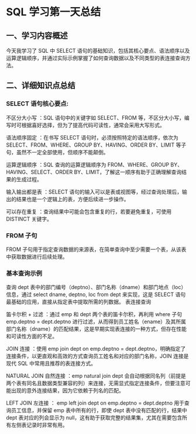 
# SQL 学习第一天总结
## 一、学习内容概述
今天我学习了 SQL 中 SELECT 语句的基础知识，包括其核心要点、语法顺序以及运算逻辑顺序，并通过实际示例掌握了如何查询数据以及不同类型的表连接查询方法。
## 二、详细知识点总结
### SELECT 语句核心要点:

不区分大小写 ：SQL 语句中的关键字如 SELECT、FROM 等，不区分大小写，编写时可根据喜好选择，但为了提高代码可读性，通常会采用大写形式。

语法顺序固定 ：在书写 SELECT 语句时，必须按照特定的语法顺序，依次为 SELECT、FROM、WHERE、GROUP BY、HAVING、ORDER BY、LIMIT 等子句，虽然不一定全部使用，但顺序不能颠倒。

运算逻辑顺序 ：SQL 查询的运算逻辑顺序为 FROM、WHERE、GROUP BY、HAVING、SELECT、ORDER BY、LIMIT，了解这一顺序有助于正确理解查询结果的生成过程。

输入输出都是表 ：SELECT 语句的输入可以是表或视图等，经过查询处理后，输出的结果也是一个逻辑上的表，方便后续进一步操作。

可以存在重复 ：查询结果中可能会包含重复的行，若要避免重复，可使用 DISTINCT 关键字。

### FROM 子句
FROM 子句用于指定查询数据的来源表，在简单查询中至少需要一个表，从该表中获取数据进行后续处理。

### 基本查询示例
查询 dept 表中的部门编号（deptno）、部门名称（dname）和部门地点（loc）信息，通过 select dname, deptno, loc from dept 来实现，这是 SELECT 语句最基础的应用，直接从指定表中提取所需的列数据。
表连接查询

笛卡尔积 + 过滤 ：通过 emp 和 dept 两个表的笛卡尔积，再利用 where 子句 emp.deptno = dept.deptno 进行过滤，从而得到员工姓名（ename）及其所属部门名称（dname）的匹配结果，这是早期实现表连接的一种方式，但存在性能和可读性方面的不足。

JOIN 连接 ：使用 emp join dept on emp.deptno = dept.deptno，明确指定了连接条件，以更直观和高效的方式查询员工姓名和对应的部门名称，JOIN 连接是现代 SQL 中常用且推荐的表连接方式。

NATURAL JOIN 自然连接 ：emp natural join dept 会自动根据同名列（前提是两个表有同名且数据类型兼容的列）来连接，无需显式指定连接条件，但要注意可能出现的意外连接结果，因为它依赖于列名的匹配。

LEFT JOIN 左连接 ： emp left join dept on emp.deptno = dept.deptno 用于查询员工信息，并保留 emp 表中所有的行，即使 dept 表中没有匹配的行，结果中 dept 表对应的列会显示为 null，这有助于获取完整的结果集，尤其在需要包含所有左侧表记录时非常有用。
